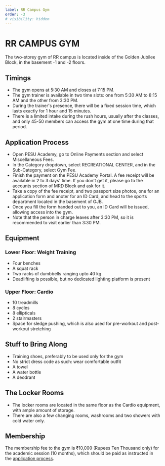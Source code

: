 ```yaml
---
label: RR Campus Gym
order: -3
# visibility: hidden
---
```


# RR CAMPUS GYM
The two-storey gym of RR campus is located inside of the Golden Jubilee Block, in the basement -1 and -2 floors.


## Timings
* The gym opens at 5:30 AM and closes at 7:15 PM.
* The gym trainer is available in two time slots: one from 5:30 AM to 8:15 AM and the other from 3:30 PM.
* During the trainer's presence, there will be a fixed session time, which lasts exactly for 1 hour and 15 minutes.
* There is a limited intake during the rush hours, usually after the classes, and only 45-50 members can access the gym at one time during that period.


## Application Process
* Open PESU Academy, go to Online Payments section and select Miscellaneous Fees.
* In the Category dropdown, select RECREATIONAL CENTER, and in the Sub-Category, select Gym Fee.
* Finish the payment on the PESU Academy Portal. A fee receipt will be available in 2 to 3 days' time. If you don't get it, please go to the accounts section of MRD Block and ask for it.
* Take a copy of the fee receipt, and two passport size photos, one for an application form and anoter for an ID Card, and head to the sports department located in the basement of GJB.
* Once you fill the form handed out to you, an ID Card will be issued, allowing access into the gym.
* Note that the person in charge leaves after 3:30 PM, so it is recommended to visit earlier than 3:30 PM.


## Equipment

### Lower Floor: Weight Training
* Four benches
* A squat rack
* Two racks of dumbbells ranging upto 40 kg
* Deadlifting is possible, but no dedicated lighting platform is present

### Upper Floor: Cardio
* 10 treadmills
* 8 cycles
* 8 ellipticals
* 2 stairmasters
* Space for sledge pushing, which is also used for pre-workout and post-workout stretching


## Stuff to Bring Along
* Training shoes, preferably to be used only for the gym
* No strict dress code as such: wear comfortable outfit
* A towel
* A water bottle
* A deodrant


## The Locker Rooms
* The locker rooms are located in the same floor as the Cardio equipment, with ample amount of storage.
* There are also a few changing rooms, washrooms and two showers with cold water only.


## Membership
The membership fee to the gym is ₹10,000 (Rupees Ten Thousand only) for the academic session (10 months), which should be paid as instructed in the [application process](#application-process).